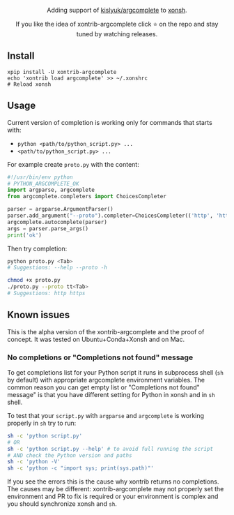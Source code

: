 <p align="center">
Adding support of <a href="https://github.com/kislyuk/argcomplete">kislyuk/argcomplete</a> to <a href="https://xon.sh">xonsh</a>.
</p>

<p align="center">  
If you like the idea of xontrib-argcomplete click ⭐ on the repo and stay tuned by watching releases.
</p>

## Install
```shell script
xpip install -U xontrib-argcomplete
echo 'xontrib load argcomplete' >> ~/.xonshrc
# Reload xonsh
```

## Usage
Current version of completion is working only for commands that starts with:
 * `python <path/to/python_script.py> ...`
 * `<path/to/python_script.py> ...`

For example create `proto.py` with the content:
```python
#!/usr/bin/env python
# PYTHON_ARGCOMPLETE_OK
import argparse, argcomplete
from argcomplete.completers import ChoicesCompleter

parser = argparse.ArgumentParser()
parser.add_argument("--proto").completer=ChoicesCompleter(('http', 'https', 'ssh', 'rsync', 'wss'))
argcomplete.autocomplete(parser)
args = parser.parse_args()
print('ok')
```
Then try completion:
```bash
python proto.py <Tab>
# Suggestions: --help --proto -h

chmod +x proto.py
./proto.py --proto tt<Tab>
# Suggestions: http https
```

## Known issues
This is the alpha version of the xontrib-argcomplete and the proof of concept. It was tested on Ubuntu+Conda+Xonsh and on Mac.

### No completions or "Completions not found" message

To get completions list for your Python script it runs in subprocess shell (`sh` by default) with appropriate argcomplete environment variables. The common reason you can get empty list or "Completions not found" message" is that you have different setting for Python in xonsh and in `sh` shell. 

To test that your `script.py` with `argparse` and `argcomplete` is working properly in `sh` try to run:
```bash
sh -c 'python script.py'
# OR
sh -c 'python script.py --help' # to avoid full running the script
# AND check the Python version and paths
sh -c 'python -V'
sh -c 'python -c "import sys; print(sys.path)"'
```
If you see the errors this is the cause why xontrib returns no completions. The causes may be different: xontrib-argcomplete may not properly set the environment and PR to fix is required or your environment is complex and you should synchronize xonsh and `sh`.
